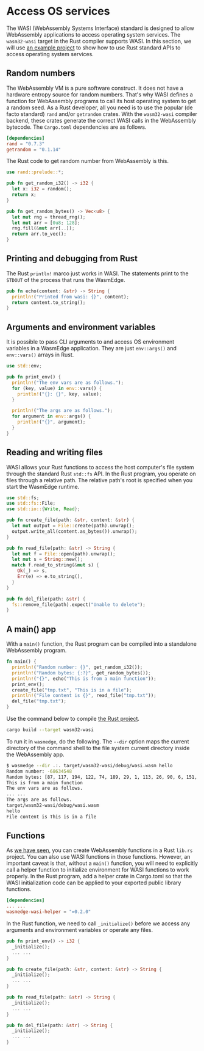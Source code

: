 # Access OS services

The WASI (WebAssembly Systems Interface) standard is designed to allow WebAssembly applications to access operating system services.
The `wasm32-wasi` target in the Rust compiler supports WASI.
In this section, we will use [an example project](https://github.com/second-state/wasm-learning/tree/master/cli/wasi) to show how to use Rust standard APIs to access operating system services.

## Random numbers

The WebAssembly VM is a pure software construct. It does not have a hardware entropy source for random numbers. That's why WASI defines a function for WebAssembly programs to call its host operating system to get a random seed. As a Rust developer, all you need is to use the popular (de facto standard) `rand` and/or `getrandom` crates. With the `wasm32-wasi` compiler backend, these crates generate the correct WASI calls in the WebAssembly bytecode. The `Cargo.toml` dependencies are as follows.

```toml
[dependencies]
rand = "0.7.3"
getrandom = "0.1.14"
```

The Rust code to get random number from WebAssembly is this.

```rust
use rand::prelude::*;

pub fn get_random_i32() -> i32 {
  let x: i32 = random();
  return x;
}

pub fn get_random_bytes() -> Vec<u8> {
  let mut rng = thread_rng();
  let mut arr = [0u8; 128];
  rng.fill(&mut arr[..]);
  return arr.to_vec();
}
```

## Printing and debugging from Rust

The Rust `println!` marco just works in WASI. The statements print to the `STDOUT` of the process that runs the WasmEdge.

```rust
pub fn echo(content: &str) -> String {
  println!("Printed from wasi: {}", content);
  return content.to_string();
}
```

## Arguments and environment variables

It is possible to pass CLI arguments to and access OS environment variables in a WasmEdge application.
They are just `env::args()` and `env::vars()` arrays in Rust.

```rust
use std::env;

pub fn print_env() {
  println!("The env vars are as follows.");
  for (key, value) in env::vars() {
    println!("{}: {}", key, value);
  }

  println!("The args are as follows.");
  for argument in env::args() {
    println!("{}", argument);
  }
}
```

## Reading and writing files

WASI allows your Rust functions to access the host computer's file system through the standard Rust `std::fs` API.
In the Rust program, you operate on files through a relative path. The relative path's root is specified when you start the WasmEdge runtime.

```rust
use std::fs;
use std::fs::File;
use std::io::{Write, Read};

pub fn create_file(path: &str, content: &str) {
  let mut output = File::create(path).unwrap();
  output.write_all(content.as_bytes()).unwrap();
}

pub fn read_file(path: &str) -> String {
  let mut f = File::open(path).unwrap();
  let mut s = String::new();
  match f.read_to_string(&mut s) {
    Ok(_) => s,
    Err(e) => e.to_string(),
  }
}

pub fn del_file(path: &str) {
  fs::remove_file(path).expect("Unable to delete");
}
```

## A main() app

With a `main()` function, the Rust program can be compiled into a standalone WebAssembly program.

```rust
fn main() {
  println!("Random number: {}", get_random_i32());
  println!("Random bytes: {:?}", get_random_bytes());
  println!("{}", echo("This is from a main function"));
  print_env();
  create_file("tmp.txt", "This is in a file");
  println!("File content is {}", read_file("tmp.txt"));
  del_file("tmp.txt");
}
```

Use the command below to compile [the Rust project](https://github.com/second-state/wasm-learning/tree/master/cli/wasi).

```bash
cargo build --target wasm32-wasi
```

To run it in `wasmedge`, do the following. The `--dir` option maps the current directory of the command shell to the file system current directory inside the WebAssembly app.

```bash
$ wasmedge --dir .:. target/wasm32-wasi/debug/wasi.wasm hello
Random number: -68634548
Random bytes: [87, 117, 194, 122, 74, 189, 29, 1, 113, 26, 90, 6, 151, 20, 11, 169, 131, 212, 161, 220, 216, 190, 77, 234, 30, 10, 159, 7, 14, 89, 81, 111, 247, 136, 39, 195, 83, 90, 153, 225, 66, 16, 150, 217, 137, 172, 216, 203, 251, 37, 4, 27, 32, 57, 76, 237, 99, 147, 24, 175, 208, 157, 3, 220, 46, 224, 199, 153, 144, 96, 120, 89, 160, 38, 171, 239, 87, 218, 41, 184, 220, 78, 157, 57, 229, 198, 222, 72, 219, 118, 237, 27, 229, 28, 51, 116, 88, 101, 40, 139, 160, 51, 156, 102, 66, 233, 101, 50, 131, 9, 253, 186, 73, 148, 85, 36, 155, 254, 168, 202, 23, 96, 181, 99, 120, 136, 28, 147]
This is from a main function
The env vars are as follows.
... ...
The args are as follows.
target/wasm32-wasi/debug/wasi.wasm
hello
File content is This is in a file
```

## Functions

As [we have seen](../rust.md#a-simple-function), you can create WebAssembly functions in a Rust `lib.rs` project. You can also use WASI functions in those functions.
However, an important caveat is that, without a `main()` function, you will need to explicitly call a helper function to initialize environment for WASI functions to work properly.
In the Rust program, add a helper crate in Cargo.toml so that the WASI initialization code can be applied to your exported public library functions.

```toml
[dependencies]
... ...
wasmedge-wasi-helper = "=0.2.0"
```

In the Rust function, we need to call `_initialize()` before we access any arguments and environment variables or operate any files.

```rust
pub fn print_env() -> i32 {
  _initialize();
  ... ...
}

pub fn create_file(path: &str, content: &str) -> String {
  _initialize();
  ... ...
}

pub fn read_file(path: &str) -> String {
  _initialize();
  ... ...
}

pub fn del_file(path: &str) -> String {
  _initialize();
  ... ...
}
```
